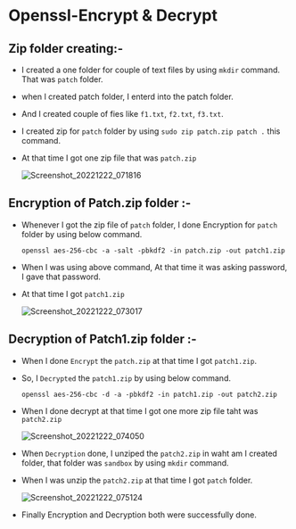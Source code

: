 # Openssl-Encrypt & Decrypt

## Zip folder creating:-

   * I created a one folder for couple of text files by using ``mkdir`` command. That was ``patch`` folder.
	
   * when I created patch folder, I enterd into the patch folder.
	
   * And I created couple of fies like `f1.txt`, `f2.txt`, `f3.txt`.
	
   * I created zip for `patch` folder by using ``sudo zip patch.zip patch .`` this command.

   * At that time I got one zip file that was ``patch.zip``

      ![Screenshot_20221222_071816](https://user-images.githubusercontent.com/116748521/209148025-00581745-f622-4bca-9abf-344f47db6fb1.png)


## Encryption of Patch.zip folder :-

   * Whenever I got the zip file of `patch` folder, I done Encryption for `patch` folder by using below command.

      `` openssl aes-256-cbc -a -salt -pbkdf2 -in patch.zip -out patch1.zip ``

   * When I was using above command, At that time it was asking password, I gave that password.

   * At that time I got ``patch1.zip``

       ![Screenshot_20221222_073017](https://user-images.githubusercontent.com/116748521/209150356-6d7e455c-cc4e-43b2-9b7a-2b6c7b36aa96.png)
	
	
## Decryption of Patch1.zip folder :-

   * When I done ``Encrypt`` the ``patch.zip`` at that time I got ``patch1.zip``.

   * So, I ``Decrypted`` the ``patch1.zip`` by using below command.

        ``openssl aes-256-cbc -d -a -pbkdf2 -in patch1.zip -out patch2.zip``
	  
   * When I done decrypt at that time I got one more zip file taht was ``patch2.zip``
	
	   ![Screenshot_20221222_074050](https://user-images.githubusercontent.com/116748521/209152351-7cf730ab-bdcb-459c-b904-e3e8c307c022.png)

   * When ``Decryption`` done, I unziped the ``patch2.zip`` in waht am I created folder, that folder was ``sandbox`` by using ``mkdir`` command.

   * When I was unzip the ``patch2.zip`` at that time I got ``patch`` folder.

       ![Screenshot_20221222_075124](https://user-images.githubusercontent.com/116748521/209154431-9a68bd98-cc79-465b-bb6d-ba5a9dd47b05.png)

   * Finally Encryption and Decryption both were successfully done. 
